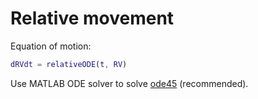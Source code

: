 # Relative movement

Equation of motion:

```matlab
dRVdt = relativeODE(t, RV)
```

Use MATLAB ODE solver to solve [ode45](https://www.mathworks.com/help/matlab/ref/ode45.html) (recommended).